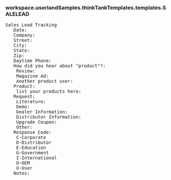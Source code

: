 ### workspace.userlandSamples.thinkTankTemplates.templates.SALELEAD
<pre>
Sales Lead Tracking
   Date: 
   Company: 
   Street: 
   City: 
   State:  
   Zip: 
   Daytime Phone: 
   How did you hear about "product"?: 
    Review:
    Magazine Ad: 
    Another product user: 
   Product: 
    list your products here: 
   Request: 
    Literature: 
    Demo: 
    Dealer Information: 
    Distributor Information: 
    Upgrade Coupon: 
    Other: 
   Response Code: 
    C-Corporate
    D-Distributor
    E-Education
    G-Government
    I-International
    O-OEM
    U-User
   Notes: 

</pre>
